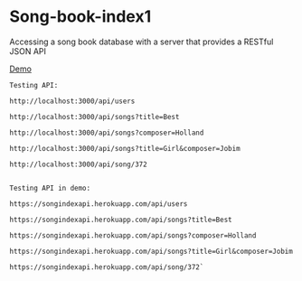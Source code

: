 # Song-book-index1
Accessing a song book database with a server that provides a RESTful JSON API

[Demo](https://songindexapi.herokuapp.com/api/songs)
```
Testing API:

http://localhost:3000/api/users

http://localhost:3000/api/songs?title=Best

http://localhost:3000/api/songs?composer=Holland

http://localhost:3000/api/songs?title=Girl&composer=Jobim

http://localhost:3000/api/song/372


Testing API in demo:

https://songindexapi.herokuapp.com/api/users

https://songindexapi.herokuapp.com/api/songs?title=Best

https://songindexapi.herokuapp.com/api/songs?composer=Holland

https://songindexapi.herokuapp.com/api/songs?title=Girl&composer=Jobim

https://songindexapi.herokuapp.com/api/song/372`

